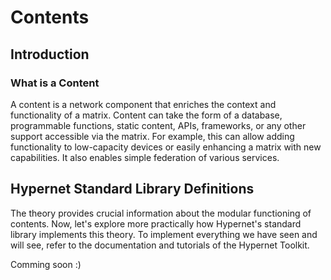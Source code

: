 # Contents

## Introduction

### What is a Content

A content is a network component that enriches the context and functionality of a matrix. Content can take the form of a database, programmable functions, static content, APIs, frameworks, or any other support accessible via the matrix. For example, this can allow adding functionality to low-capacity devices or easily enhancing a matrix with new capabilities. It also enables simple federation of various services.

## Hypernet Standard Library Definitions

The theory provides crucial information about the modular functioning of contents. Now, let's explore more practically how Hypernet's standard library implements this theory. To implement everything we have seen and will see, refer to the documentation and tutorials of the Hypernet Toolkit.

Comming soon :)

